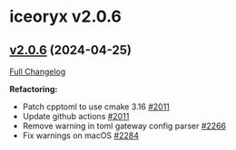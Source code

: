 # iceoryx v2.0.6

## [v2.0.6](https://github.com/eclipse-iceoryx/iceoryx/tree/v2.0.6) (2024-04-25)

[Full Changelog](https://github.com/eclipse-iceoryx/iceoryx/compare/v2.0.5...v2.0.6)

**Refactoring:**

- Patch cpptoml to use cmake 3.16 [#2011](https://github.com/eclipse-iceoryx/iceoryx/issues/2011)
- Update github actions [#2011](https://github.com/eclipse-iceoryx/iceoryx/issues/2011)
- Remove warning in toml gateway config parser [#2266](https://github.com/eclipse-iceoryx/iceoryx/issues/2266)
- Fix warnings on macOS [#2284](https://github.com/eclipse-iceoryx/iceoryx/issues/2266)
